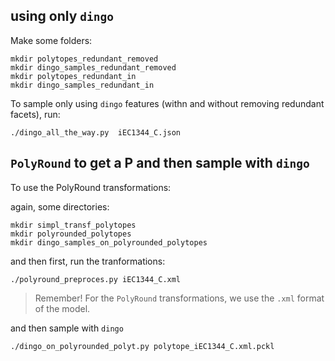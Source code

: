 ## using only `dingo`

Make some folders:

```
mkdir polytopes_redundant_removed
mkdir dingo_samples_redundant_removed
mkdir polytopes_redundant_in
mkdir dingo_samples_redundant_in
```

To sample only using `dingo` features (withn and without removing redundant facets), run:

```
./dingo_all_the_way.py  iEC1344_C.json 
```

## `PolyRound` to get a P and then sample with `dingo`

To use the PolyRound transformations: 

again, some directories: 

```
mkdir simpl_transf_polytopes
mkdir polyrounded_polytopes
mkdir dingo_samples_on_polyrounded_polytopes
```

and then first, run the tranformations: 

```
./polyround_preproces.py iEC1344_C.xml
```

> Remember! For the `PolyRound` transformations, we use the `.xml` format of the model.


and then sample with `dingo`

```
./dingo_on_polyrounded_polyt.py polytope_iEC1344_C.xml.pckl
```


